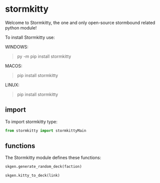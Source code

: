 # stormkitty

Welcome to Stormkitty, the one and only open-source stormbound related python module!

To install Stormkitty use:

WINDOWS:
>py -m pip install stormkitty

MACOS:
>pip install stormkitty

LINUX:
>pip install stormkitty

## import

To import stormkitty type:
```py
from stormkitty import stormkittyMain
```

## functions

The Stormkitty module defines these functions:
```py
skgen.generate_random_deck(faction)
```
```py
skgen.kitty_to_deck(link)
```

